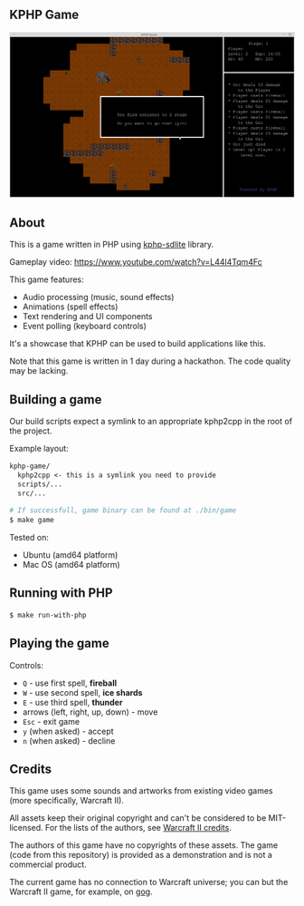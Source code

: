 ## KPHP Game

![preview](readme_pic.jpg)

## About

This is a game written in PHP using [kphp-sdlite](https://packagist.org/packages/quasilyte/kphp-sdlite) library.

Gameplay video: https://www.youtube.com/watch?v=L44l4Tqm4Fc

This game features:

* Audio processing (music, sound effects)
* Animations (spell effects)
* Text rendering and UI components
* Event polling (keyboard controls)

It's a showcase that KPHP can be used to build applications like this.

Note that this game is written in 1 day during a hackathon.
The code quality may be lacking.

## Building a game

Our build scripts expect a symlink to an appropriate kphp2cpp in the root of the project.

Example layout:

```
kphp-game/
  kphp2cpp <- this is a symlink you need to provide
  scripts/...
  src/...
```

```bash
# If successfull, game binary can be found at ./bin/game
$ make game
```

Tested on:

* Ubuntu (amd64 platform)
* Mac OS (amd64 platform)

## Running with PHP

```bash
$ make run-with-php
```

## Playing the game

Controls:

* `Q` - use first spell, **fireball**
* `W` - use second spell, **ice shards**
* `E` - use third spell, **thunder**
* arrows (left, right, up, down) - move
* `Esc` - exit game
* `y` (when asked) - accept
* `n` (when asked) - decline

## Credits

This game uses some sounds and artworks from existing video games (more specifically, Warcraft II).

All assets keep their original copyright and can't be considered to be MIT-licensed. For the lists of the authors, see [Warcraft II credits](https://www.mobygames.com/game/dos/warcraft-ii-tides-of-darkness/credits).

The authors of this game have no copyrights of these assets. The game (code from this repository) is provided as a demonstration and is not a commercial product.

The current game has no connection to Warcraft universe; you can but the Warcraft II game, for example, on [gog](https://www.gog.com/game/warcraft_2_battlenet_edition).
